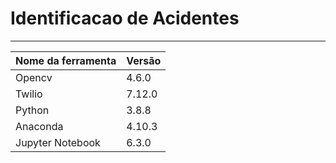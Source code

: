 # Identificacao de Acidentes

*************************************************

| Nome da ferramenta  |  Versão  |
| ------------------  | -------- |
| Opencv | 4.6.0 |
| Twilio | 7.12.0 |
| Python | 3.8.8 |
| Anaconda | 4.10.3 |
| Jupyter Notebook | 6.3.0 |
